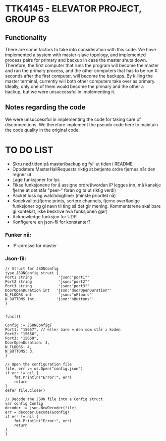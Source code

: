# TTK4145 - ELEVATOR PROJECT, GROUP 63

## Functionality
There are some factors to take into consideration with this code. We have implemented a system with master-slave topology, and implemented process pairs for primary and backup in case the master shuts down. Therefore, the first computer that runs the program will become the master and run the primary process, and the other computers that has to be run X seconds after the first computer, will become the backups. By killing the master terminal, currently will both other computers take over as primary. Ideally, only one of them would become the primary and the other a backup, but we were unsuccessful in implementing it.


## Notes regarding the code
We were unsuccessful in implementing the code for taking care of disconnections. We therefore implement the pseudo code here to maintain the code quality in the original code.


# TO DO LIST
- Skru ned tiden på master/backup og fyll ut tiden i README
- Oppdatere MasterHallRequests riktig at betjente ordre fjernes når den regner ut
- Lage funksjoner for lys
- Fikse funksjonene for å assigne ordre(hvordan IP legges inn, må kanskje fjerne at det står "peer-" foran og ta ut riktig verdi)
- Packet loss og watchdogtimer (minste prioritet nå)
- Kodekvalitet(fjerne prints, sortere channels, fjerne overflødige funksjoner og gi navn til ting så det gir mening. Kommentarene skal bare gi kontekst, ikke beskrive hva funksjonen gjør)
- Acknowledge funksjon for UDP
- Konfigurere en json-fil for konstanter?

### Funker nå:
- IP-adresse for master

### Json-fil:
    // Struct for JSONConfig
    type JSONConfig struct {
    Port1 string            'json:"port1"'
    Port2 string            'json:"port2"'
    Port3 string            'json:"port3"'
    DoorOpenDuration int   'json:"doorOpenDuration"'
    N_FLOORS int            'json:"nFloors"'
    N_BUTTONS int          'json:"nButtons"'
    } 


    func(){

    Config := JSONConfig{
    Port1: "15657", // eller bare = den som står i koden
    Port2: "15658",
    Port3: "15659",
    DoorOpenDuration: 3,
    N_FLOORS: 4,
    N_BUTTONS: 3,
    }

    // Open the configuration file
    file, err := os.Open("config.json")
    if err != nil {
        fmt.Println("Error:", err)
        return
    }
    defer file.Close()

    // Decode the JSON file into a Config struct
    var config Config
    decoder := json.NewDecoder(file)
    err = decoder.Decode(&config)
    if err != nil {
        fmt.Println("Error:", err)
        return
    }
    }


